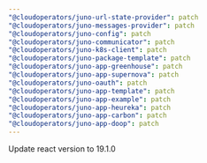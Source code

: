 ```yaml
---
"@cloudoperators/juno-url-state-provider": patch
"@cloudoperators/juno-messages-provider": patch
"@cloudoperators/juno-config": patch
"@cloudoperators/juno-communicator": patch
"@cloudoperators/juno-k8s-client": patch
"@cloudoperators/juno-package-template": patch
"@cloudoperators/juno-app-greenhouse": patch
"@cloudoperators/juno-app-supernova": patch
"@cloudoperators/juno-oauth": patch
"@cloudoperators/juno-app-template": patch
"@cloudoperators/juno-app-example": patch
"@cloudoperators/juno-app-heureka": patch
"@cloudoperators/juno-app-carbon": patch
"@cloudoperators/juno-app-doop": patch
---
```


Update react version to 19.1.0
